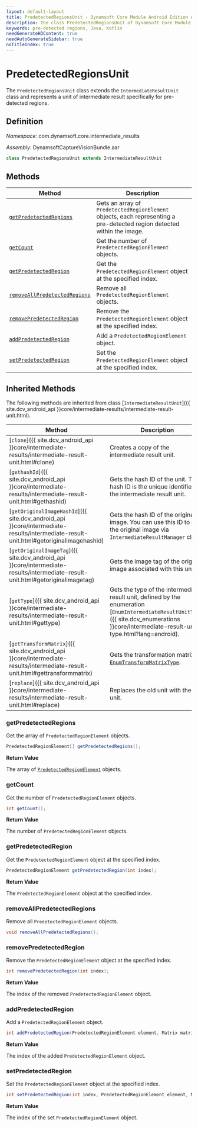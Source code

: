 ```yaml
---
layout: default-layout
title: PredetectedRegionsUnit - Dynamsoft Core Module Android Edition API Reference
description: The class PredetectedRegionsUnit of Dynamsoft Core Module represents a unit that contains a collection of pre-detected regions.
keywords: pre-detected regions, Java, Kotlin
needGenerateH3Content: true
needAutoGenerateSidebar: true
noTitleIndex: true
---
```


# PredetectedRegionsUnit

The `PredetectedRegionsUnit` class extends the `IntermediateResultUnit` class and represents a unit of intermediate result specifically for pre-detected regions.

## Definition

*Namespace:* com.dynamsoft.core.intermediate_results

*Assembly:* DynamsoftCaptureVisionBundle.aar

```java
class PredetectedRegionsUnit extends IntermediateResultUnit
```

## Methods

| Method | Description |
| ------ | ----------- |
| [`getPredetectedRegions`](#getpredetectedregions) | Gets an array of `PredetectedRegionElement` objects, each representing a pre-detected region detected within the image. |
| [`getCount`](#getcount) | Get the number of `PredetectedRegionElement` objects. |
| [`getPredetectedRegion`](#getpredetectedregion) | Get the `PredetectedRegionElement` object at the specified index. |
| [`removeAllPredetectedRegions`](#removeallpredetectedregions) | Remove all `PredetectedRegionElement` objects. |
| [`removePredetectedRegion`](#removepredetectedregion) | Remove the `PredetectedRegionElement` object at the specified index. |
| [`addPredetectedRegion`](#addpredetectedregion) | Add a `PredetectedRegionElement` object. |
| [`setPredetectedRegion`](#setpredetectedregion) | Set the `PredetectedRegionElement` object at the specified index. |

## Inherited Methods

The following methods are inherited from class [`IntermediateResultUnit`]({{ site.dcv_android_api }}core/intermediate-results/intermediate-result-unit.html).

| Method | Description |
|------- |-------------|
| [`clone`]({{ site.dcv_android_api }}core/intermediate-results/intermediate-result-unit.html#clone) | Creates a copy of the intermediate result unit. |
| [`gethashId`]({{ site.dcv_android_api }}core/intermediate-results/intermediate-result-unit.html#gethashid) | Gets the hash ID of the unit. The hash ID is the unique identifier for the intermediate result unit. |
| [`getOriginalImageHashId`]({{ site.dcv_android_api }}core/intermediate-results/intermediate-result-unit.html#getoriginalimagehashid) | Gets the hash ID of the original image. You can use this ID to get the original image via `IntermediateResultManager` class. |
| [`getOriginalImageTag`]({{ site.dcv_android_api }}core/intermediate-results/intermediate-result-unit.html#getoriginalimagetag) | Gets the image tag of the original image associated with this unit. |
| [`getType`]({{ site.dcv_android_api }}core/intermediate-results/intermediate-result-unit.html#gettype) | Gets the type of the intermediate result unit, defined by the enumeration [`EnumIntermediateResultUnitType`]({{ site.dcv_enumerations }}core/intermediate-result-unit-type.html?lang=android). |
| [`getTransformMatrix`]({{ site.dcv_android_api }}core/intermediate-results/intermediate-result-unit.html#gettransformmatrix) | Gets the transformation matrix via [`EnumTransformMatrixType`]({{site.dcv_enumerations}}/core/transform-matrix-type.html). |
| [`replace`]({{ site.dcv_android_api }}core/intermediate-results/intermediate-result-unit.html#replace) | Replaces the old unit with the new unit. |

### getPredetectedRegions

Get the array of `PredetectedRegionElement` objects.

```java
PredetectedRegionElement[] getPredetectedRegions();
```

**Return Value**

The array of [`PredetectedRegionElement`](predetected-region-element.md) objects.

### getCount

Get the number of `PredetectedRegionElement` objects.

```java
int getCount();
```

**Return Value**

The number of `PredetectedRegionElement` objects.

### getPredetectedRegion

Get the `PredetectedRegionElement` object at the specified index.

```java
PredetectedRegionElement getPredetectedRegion(int index);
```

**Return Value**

The `PredetectedRegionElement` object at the specified index.

### removeAllPredetectedRegions

Remove all `PredetectedRegionElement` objects.

```java
void removeAllPredetectedRegions();
```

### removePredetectedRegion

Remove the `PredetectedRegionElement` object at the specified index.

```java
int removePredetectedRegion(int index);
```

**Return Value**

The index of the removed `PredetectedRegionElement` object.

### addPredetectedRegion

Add a `PredetectedRegionElement` object.

```java
int addPredetectedRegion(PredetectedRegionElement element, Matrix matrixToOriginalImage);
```

**Return Value**

The index of the added `PredetectedRegionElement` object.

### setPredetectedRegion

Set the `PredetectedRegionElement` object at the specified index.

```java
int setPredetectedRegion(int index, PredetectedRegionElement element, Matrix matrixToOriginalImage);
```

**Return Value**

The index of the set `PredetectedRegionElement` object.
